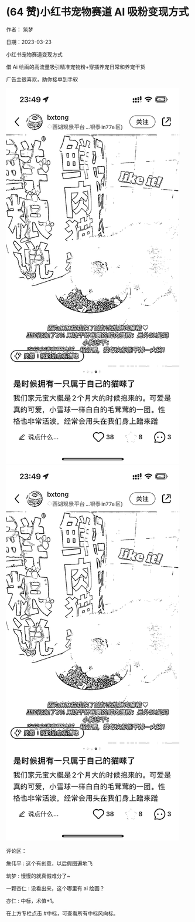 
# (64 赞)⼩红书宠物赛道 AI 吸粉变现⽅式 

作者： 筑梦 

⽇期：2023-03-23 

⼩红书宠物赛道变现⽅式

借 Ai 绘画的⾼流量吸引精准宠物粉+穿插养宠⽇常和养宠⼲货 

⼴告主很喜欢，助你接单到⼿软

![](img/ai-huihua2_187.png)![](img/ai-huihua2_188.png)

评论区：

詹伟平 : 这个有创意，以后假图遍地⻜ 

筑梦 : 慢慢的就真假难分了~ 

⼀颗杏仁 : 没看出来，这个哪⾥有 ai 绘画？ 

亦仁 : 中标，术值+1。 

在上⽅专栏点击 #中标，可查看所有中标⻛向标。 
